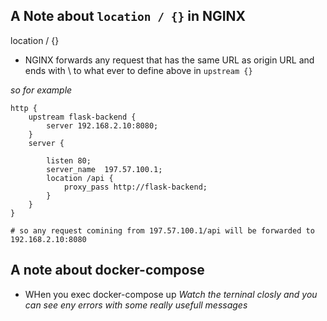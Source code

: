 

## A Note about `location / {}` in NGINX

location / {}
- NGINX forwards any request that has the same URL as origin URL and ends with \ to what ever to define above in `upstream {}`

*so for example*
```
http {
    upstream flask-backend {
        server 192.168.2.10:8080;
    }
    server {

        listen 80;
        server_name  197.57.100.1;
        location /api {        
            proxy_pass http://flask-backend;
        }
    }
}

# so any request comining from 197.57.100.1/api will be forwarded to 192.168.2.10:8080
```
## A note about docker-compose
- WHen you exec docker-compose up
*Watch the terninal closly and you can see eny errors with some really usefull messages*